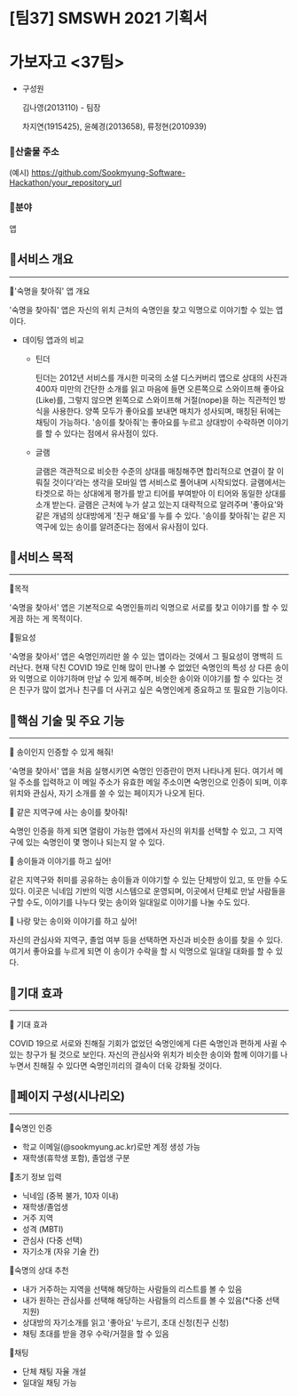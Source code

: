 # [팀37] SMSWH 2021 기획서

# 가보자고 <37팀>

- 구성원
    
    김나영(2013110) - 팀장
    
    차지연(1915425), 윤혜경(2013658), 류정현(2010939) 
    

### 🔹산출물 주소

(예시) https://github.com/Sookmyung-Software-Hackathon/your_repository_url

### 🔹분야

앱 

## 🔶서비스 개요

---

🔹'숙명을 찾아줘' 앱 개요

'숙명을 찾아줘' 앱은 자신의 위치 근처의 숙명인을 찾고 익명으로 이야기할 수 있는 앱이다. 

- 데이팅 앱과의 비교
    - 틴더
        
        틴더는 2012년 서비스를 개시한 미국의 소셜 디스커버리 앱으로 상대의 사진과 400자 미만의 간단한 소개를 읽고 마음에 들면 오른쪽으로 스와이프해 좋아요(Like)를, 그렇지 않으면 왼쪽으로 스와이프해 거절(nope)을 하는 직관적인 방식을 사용한다. 양쪽 모두가 좋아요를 보내면 매치가 성사되며, 매칭된 뒤에는 채팅이 가능하다. '송이를 찾아줘'는 좋아요를 누르고 상대방이 수락하면 이야기를 할 수 있다는 점에서 유사점이 있다.
        
    - 글램
        
        글램은 객관적으로 비슷한 수준의 상대를 매칭해주면 합리적으로 연결이 잘 이뤄질 것이다’라는 생각을 모바일 앱 서비스로 풀어내며 시작되었다. 글램에서는 타겟으로 하는 상대에게 평가를 받고 티어를 부여받아 이 티어와 동일한 상대를 소개 받는다. 글램은 근처에 누가 살고 있는지 대략적으로 알려주며 '좋아요'와 같은 개념의 상대방에게 '친구 해요'를 누를 수 있다. '송이를 찾아줘'는 같은 지역구에 있는 송이를 알려준다는 점에서 유사점이 있다.
        

## 🔶서비스 목적

---

🔹목적

'숙명을 찾아서' 앱은 기본적으로 숙명인들끼리 익명으로 서로를 찾고 이야기를 할 수 있게끔 하는 게 목적이다. 

🔹필요성

'숙명을 찾아서' 앱은 숙명인끼리만 쓸 수 있는 앱이라는 것에서 그 필요성이 명백히 드러난다. 현재 닥친 COVID 19로 인해 많이 만나볼 수 없었던 숙명인의 특성 상 다른 송이와 익명으로 이야기하며 만날 수 있게 해주며, 비슷한 송이와 이야기를 할 수 있다는 것은 친구가 많이 없거나 친구를 더 사귀고 싶은 숙명인에게 중요하고 또 필요한 기능이다. 

## 🔶핵심 기술 및 주요 기능

---

🔹 송이인지 인증할 수 있게 해줘!

'숙명을 찾아서' 앱을 처음 실행시키면 숙명인 인증란이 먼저 나타나게 된다. 여기서 메일 주소를 입력하고 이 메일 주소가 유효한 메일 주소이면 숙명인으로 인증이 되며, 이후 위치와 관심사, 자기 소개를 쓸 수 있는 페이지가 나오게 된다.

🔹 같은 지역구에 사는 송이를 찾아줘!

숙명인 인증을 하게 되면 열람이 가능한 앱에서 자신의 위치를 선택할 수 있고, 그 지역구에 있는 숙명인이 몇 명이나 되는지 알 수 있다. 

🔹 송이들과 이야기를 하고 싶어!

같은 지역구와 취미를 공유하는 송이들과 이야기할 수 있는 단체방이 있고, 또 만들 수도 있다. 이곳은 닉네임 기반의 익명 시스템으로 운영되며, 이곳에서 단체로 만날 사람들을 구할 수도, 이야기를 나누다 맞는 송이와 일대일로 이야기를 나눌 수도 있다.

🔹 나랑 맞는 송이와 이야기를 하고 싶어!

자신의 관심사와 지역구, 졸업 여부 등을 선택하면 자신과 비슷한 송이를 찾을 수 있다. 여기서 좋아요를 누르게 되면 이 송이가 수락을 할 시 익명으로 일대일 대화를 할 수 있다.

## 🔶기대 효과

---

🔹 기대 효과

COVID 19으로 서로와 친해질 기회가 없었던 숙명인에게 다른 숙명인과 편하게 사귈 수 있는 창구가 될 것으로 보인다. 자신의 관심사와 위치가 비슷한 송이와 함께 이야기를 나누면서 친해질 수 있다면 숙명인끼리의 결속이 더욱 강화될 것이다.

## 🔶페이지 구성(시나리오)

---

🔹숙명인 인증

- 학교 이메일(@sookmyung.ac.kr)로만 계정 생성 가능
- 재학생(휴학생 포함), 졸업생 구분

🔹초기 정보 입력

- 닉네임 (중복 불가, 10자 이내)
- 재학생/졸업생
- 거주 지역
- 성격 (MBTI)
- 관심사 (다중 선택)
- 자기소개 (자유 기술 칸)

🔹숙명의 상대 추천

- 내가 거주하는 지역을 선택해 해당하는 사람들의 리스트를 볼 수 있음
- 내가 원하는 관심사를 선택해 해당하는 사람들의 리스트를 볼 수 있음(*다중 선택 지원)
- 상대방의 자기소개를 읽고 '좋아요' 누르기, 초대 신청(친구 신청)
- 채팅 초대를 받을 경우 수락/거절을 할 수 있음

🔹채팅

- 단체 채팅 자율 개설
- 일대일 채팅 가능
